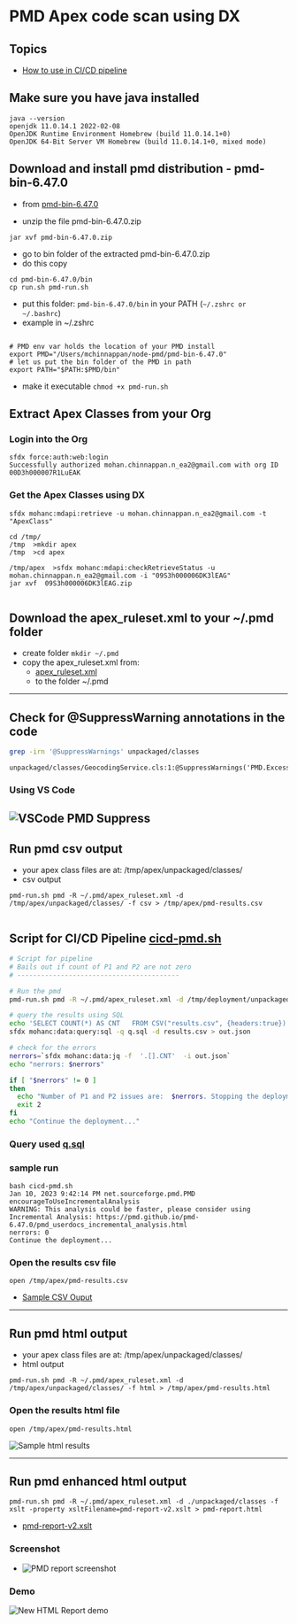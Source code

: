 # PMD Apex code scan using DX 


## Topics
- [How to use in CI/CD pipeline](#cicd)

## Make sure you have java installed
```
java --version
openjdk 11.0.14.1 2022-02-08
OpenJDK Runtime Environment Homebrew (build 11.0.14.1+0)
OpenJDK 64-Bit Server VM Homebrew (build 11.0.14.1+0, mixed mode)

```

## Download and install pmd distribution - pmd-bin-6.47.0 

- from [pmd-bin-6.47.0](dist/pmd-bin-6.47.0.zip)

- unzip the file pmd-bin-6.47.0.zip

```
jar xvf pmd-bin-6.47.0.zip
```


- go to bin folder of the extracted pmd-bin-6.47.0.zip
- do this copy
```
cd pmd-bin-6.47.0/bin
cp run.sh pmd-run.sh 
```

- put this folder: ```pmd-bin-6.47.0/bin``` in your PATH (```~/.zshrc or ~/.bashrc```)
- example in ~/.zshrc
```

# PMD env var holds the location of your PMD install
export PMD="/Users/mchinnappan/node-pmd/pmd-bin-6.47.0"
# let us put the bin folder of the PMD in path
export PATH="$PATH:$PMD/bin"

```
- make it executable ```chmod +x pmd-run.sh```

## Extract Apex Classes from your Org

### Login into the Org
```
sfdx force:auth:web:login
Successfully authorized mohan.chinnappan.n_ea2@gmail.com with org ID 00D3h000007R1LuEAK

```
### Get the Apex Classes using DX
```
sfdx mohanc:mdapi:retrieve -u mohan.chinnappan.n_ea2@gmail.com -t "ApexClass"

cd /tmp/
/tmp  >mkdir apex
/tmp  >cd apex

/tmp/apex  >sfdx mohanc:mdapi:checkRetrieveStatus -u mohan.chinnappan.n_ea2@gmail.com -i "09S3h000006DK3lEAG"
jar xvf  09S3h000006DK3lEAG.zip


```

## Download the apex_ruleset.xml to your ~/.pmd folder 
- create folder ```mkdir ~/.pmd```
- copy the apex_ruleset.xml from:
	- [apex_ruleset.xml](pmd-rules/apex_ruleset.xml)
	- to the folder ~/.pmd

-----------------

<a name='suppress'></a>
## Check for @SuppressWarning annotations in the code 

```bash
grep -irn '@SuppressWarnings' unpackaged/classes 
```
```
unpackaged/classes/GeocodingService.cls:1:@SuppressWarnings('PMD.ExcessiveParameterList')

```

### Using VS Code
![VSCode PMD Suppress](img/pmd-supress-1.png)
------------------
## Run pmd csv output
- your apex class files are at: /tmp/apex/unpackaged/classes/
- csv output
```
pmd-run.sh pmd -R ~/.pmd/apex_ruleset.xml -d /tmp/apex/unpackaged/classes/ -f csv > /tmp/apex/pmd-results.csv


```

<a name="cicd"></a>

## Script for CI/CD Pipeline [cicd-pmd.sh](cicd-pmd.sh)

```bash
# Script for pipeline
# Bails out if count of P1 and P2 are not zero
# -----------------------------------------

# Run the pmd
pmd-run.sh pmd -R ~/.pmd/apex_ruleset.xml -d /tmp/deployment/unpackaged/classes/  -f csv > results.csv

# query the results using SQL
echo 'SELECT COUNT(*) AS CNT   FROM CSV("results.csv", {headers:true}) WHERE Priority < 3' > q.sql
sfdx mohanc:data:query:sql -q q.sql -d results.csv > out.json

# check for the errors
nerrors=`sfdx mohanc:data:jq -f  '.[].CNT'  -i out.json`
echo "nerrors: $nerrors"

if [ "$nerrors" != 0 ]
then
  echo "Number of P1 and P2 issues are:  $nerrors. Stopping the deployment!"
  exit 2
fi
echo "Continue the deployment..."

```

### Query used [q.sql](q.sql)

### sample run
```
bash cicd-pmd.sh 
Jan 10, 2023 9:42:14 PM net.sourceforge.pmd.PMD encourageToUseIncrementalAnalysis
WARNING: This analysis could be faster, please consider using Incremental Analysis: https://pmd.github.io/pmd-6.47.0/pmd_userdocs_incremental_analysis.html
nerrors: 0
Continue the deployment...
```

### Open the results csv file

```
open /tmp/apex/pmd-results.csv

```
- [Sample CSV Ouput](img/pmd-results_s.csv)

-----------------
## Run pmd html output
- your apex class files are at: /tmp/apex/unpackaged/classes/
- html output
```
pmd-run.sh pmd -R ~/.pmd/apex_ruleset.xml -d /tmp/apex/unpackaged/classes/ -f html > /tmp/apex/pmd-results.html
```

### Open the results html file

```
open /tmp/apex/pmd-results.html

```

![Sample html results](img/pmd-results-1.png)

-------
## Run pmd enhanced html output

```
pmd-run.sh pmd -R ~/.pmd/apex_ruleset.xml -d ./unpackaged/classes -f xslt -property xsltFilename=pmd-report-v2.xslt > pmd-report.html

```
- [pmd-report-v2.xslt](https://raw.githubusercontent.com/mohan-chinnappan-n/pmd/master/pmd-core/etc/xslt/pmd-report-v2.xslt)


### Screenshot
- ![PMD report screenshot](img/pmd-report-2.1.png )


### Demo
![New HTML Report demo](https://raw.githubusercontent.com/mohan-chinnappan-n/kural-docs/master/img/new_pmd-report-1.gif)



